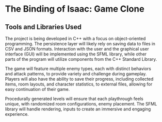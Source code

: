 # The Binding of Isaac: Game Clone

## Tools and Libraries Used

The project is being developed in C++ with a focus on object-oriented programming. The persistence layer will likely rely on saving data to files in CSV and JSON formats. Interaction with the user and the graphical user interface (GUI) will be implemented using the SFML library, while other parts of the program will utilize components from the C++ Standard Library.

The game will feature multiple enemy types, each with distinct behaviors and attack patterns, to provide variety and challenge during gameplay. Players will also have the ability to save their progress, including collected items, room layouts, and character statistics, to external files, allowing for easy continuation of their game.

Procedurally generated levels will ensure that each playthrough feels unique, with randomized room configurations, enemy placement. The SFML library will handle rendering, inputs to create an immersive and engaging experience.